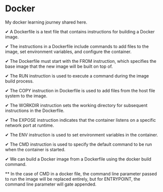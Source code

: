 # Docker
My docker learning journey shared here.

✔ A Dockerfile is a text file that contains instructions for building a Docker image.

✔ The instructions in a Dockerfile include commands to add files to the image, set environment variables, and configure the container.

✔ The Dockerfile must start with the FROM instruction, which specifies the base image that the new image will be built on top of.

✔ The RUN instruction is used to execute a command during the image build process.

✔ The COPY instruction in Dockerfile is used to add files from the host file system to the image.

✔ The WORKDIR instruction sets the working directory for subsequent instructions in the Dockerfile.

✔ The EXPOSE instruction indicates that the container listens on a specific network port at runtime.

✔ The ENV instruction is used to set environment variables in the container.

✔ The CMD instruction is used to specify the default command to be run when the container is started.

✔ We can build a Docker image from a Dockerfile using the docker build command.


** In the case of CMD in a docker file, the command line parameter passed to run the image will be replaced entirely, but for ENTRYPOINT, the command line parameter will gate appended.
